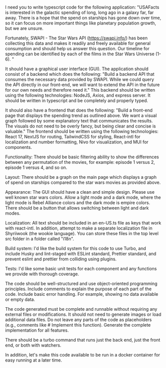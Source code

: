 I need you to write typescript code for the following application:
"USAFacts is interested in the galactic spending of long, long ago in a galaxy far, far away. There is a hope that the spend on starships has gone down over time, so it can focus on more important things like planetary population growth, but we are unsure.

Fortunately, SWAPI - The Star Wars API (https://swapi.info/) has been collecting this data and makes it readily and freely available for general consumption and should help us answer this question. Our timeline for spending can be identified by each of the films in the Star Wars Universe (1-6).
"

It should have a graphical user interface (GUI).
The application should consist of a backend which does the following: "Build a backend API that consumes the necessary data provided by SWAPI. While we could query the API directly in our front-end, we will want to extend the API in the future for our own needs and therefore need it." This backend should be written using the following technologies: NodeJS, Axios, and express server. It should be written in typescript and be completely and properly typed.

It should also have a frontend that does the following: "Build a front-end page that displays the spending trend as outlined above. We want a visual graph followed by some explanatory text that communicates the results. The visuals do not need to be overly fancy, but being clear and concise is valuable." The frontend should be written using the following technologies: React 17, NextJS for routing, TailwindCSS for styling, React-intl for localization and number formatting, Nivo for visualization, and MUI for components.

Functionality: There should be basic filtering ability to show the differences between any permutation of the movies, for example: episode 1 versus 2, episode 1 versus 4, and so on.

Layout: There should be a graph on the main page which displays a graph of spend on starships compared to the star wars movies as provided above.

Appearance: The GUI should have a clean and simple design. Please use well known star wars colors. Allow a light mode and a dark mode, where the light mode is Rebel Alliance colors and the dark mode is empire colors. There should be a button that allows switching between light and dark modes.

Localization: All text should be included in an en-US.ts file as keys that work with react-intl. In addition, attempt to make a separate localization file in Shyriiwook (the wookie language). You can store these files in the top level src folder in a folder called "i18n".

Build system: I'd like the build system for this code to use Turbo, and include Husky and lint-staged with ESLint standard, Prettier standard, and prevent eslint and prettier from colliding using plugins.

Tests: I'd like some basic unit tests for each component and any functions we provide with thorough coverage.

The code should be well-structured and use object-oriented programming principles. Include comments to explain the purpose of each part of the code. Include basic error handling. For example, showing no data available or empty data.

The code generated must be complete and runnable without requiring any external files or modifications. It should not need to generate images or load additional data files. Do not leave any parts of the code as placeholders (e.g., comments like # Implement this function). Generate the complete implementation for all features.

There should be a turbo command that runs just the back end, just the front end, or both with watchers.

In addition, let's make this code available to be run in a docker container for easy running at a later time.